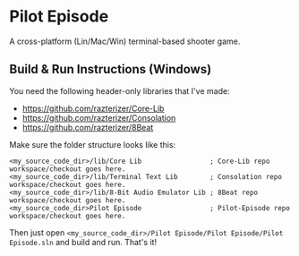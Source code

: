 # Pilot Episode
A cross-platform (Lin/Mac/Win) terminal-based shooter game.

## Build & Run Instructions (Windows)

You need the following header-only libraries that I've made:
* https://github.com/razterizer/Core-Lib
* https://github.com/razterizer/Consolation
* https://github.com/razterizer/8Beat

Make sure the folder structure looks like this:
```
<my_source_code_dir>/lib/Core Lib                 ; Core-Lib repo workspace/checkout goes here.
<my_source_code_dir>/lib/Terminal Text Lib        ; Consolation repo workspace/checkout goes here.
<my_source_code_dir>/lib/8-Bit Audio Emulator Lib ; 8Beat repo workspace/checkout goes here.
<my_source_code_dir>Pilot Episode                 ; Pilot-Episode repo workspace/checkout goes here.
```

Then just open `<my_source_code_dir>/Pilot Episode/Pilot Episode/Pilot Episode.sln` and build and run. That's it!
